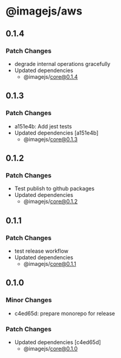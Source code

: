 # @imagejs/aws

## 0.1.4

### Patch Changes

- degrade internal operations gracefully
- Updated dependencies
  - @imagejs/core@0.1.4

## 0.1.3

### Patch Changes

- a151e4b: Add jest tests
- Updated dependencies [a151e4b]
  - @imagejs/core@0.1.3

## 0.1.2

### Patch Changes

- Test publish to github packages
- Updated dependencies
  - @imagejs/core@0.1.2

## 0.1.1

### Patch Changes

- test release workflow
- Updated dependencies
  - @imagejs/core@0.1.1

## 0.1.0

### Minor Changes

- c4ed65d: prepare monorepo for release

### Patch Changes

- Updated dependencies [c4ed65d]
  - @imagejs/core@0.1.0

